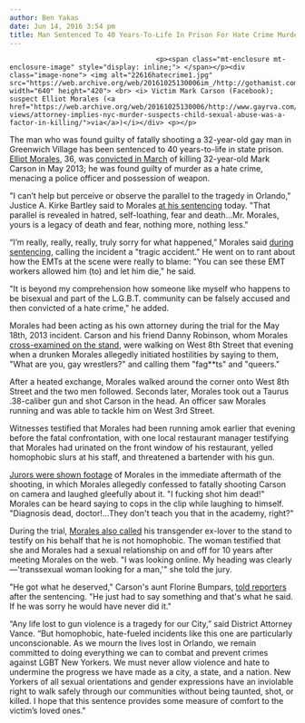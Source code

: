```yaml
---
author: Ben Yakas
date: Jun 14, 2016 3:54 pm
title: Man Sentenced To 40 Years-To-Life In Prison For Hate Crime Murder Of Greenwich Village Gay Man
---
```


	
										<p><span class="mt-enclosure mt-enclosure-image" style="display: inline;"> </span></p><div class="image-none"> <img alt="22616hatecrime1.jpg" src="https://web.archive.org/web/20161025130006im_/http://gothamist.com/attachments/byakas/22616hatecrime1.jpg" width="640" height="420"> <br> <i> Victim Mark Carson (Facebook); suspect Elliot Morales (<a href="https://web.archive.org/web/20161025130006/http://www.gayrva.com/news-views/attorney-implies-nyc-murder-suspects-child-sexual-abuse-was-a-factor-in-killing/">via</a>)</i></div> <p></p>

<p>The man who was found guilty of fatally shooting a 32-year-old gay man in Greenwich Village has been sentenced to 40 years-to-life in state prison. <a href="https://web.archive.org/web/20161025130006/http://gothamist.com/tags/elliotmorales">Elliot Morales</a>, 36, was <a href="https://web.archive.org/web/20161025130006/http://gothamist.com/2016/03/09/village_murder_suspect_found_guilty.php">convicted in March</a> of killing 32-year-old Mark Carson in May 2013; he was found guilty of murder as a hate crime, menacing a police officer and possession of weapon. </p>

<p>&quot;I can&#x2019;t help but perceive or observe the parallel to the tragedy in Orlando,&quot; Justice A. Kirke Bartley said to Morales <a href="https://web.archive.org/web/20161025130006/http://www.nydailynews.com/new-york/judge-puts-killer-40-years-to-life-gay-man-slaying-article-1.2673418">at his sentencing</a> today. &quot;That parallel is revealed in hatred, self-loathing, fear and death...Mr. Morales, yours is a legacy of death and fear, nothing more, nothing less.&quot;</p>

<p>&#x201C;I&#x2019;m really, really, really, truly sorry for what happened,&#x201D; Morales said <a href="https://web.archive.org/web/20161025130006/http://www.nytimes.com/2016/06/15/nyregion/elliot-morales-sentenced-to-40-years-to-life-for-hate-crime-murder.html">during sentencing</a>, calling the incident a &quot;tragic accident.&quot; He went on to rant about how the EMTs at the scene were really to blame: &quot;You can see these EMT workers allowed him (to) and let him die,&quot; he said.</p>

<p>&quot;It is beyond my comprehension how someone like myself who happens to be bisexual and part of the L.G.B.T. community can be falsely accused and then convicted of a hate crime,&quot; he added.</p>

<p>Morales had been acting as his own attorney during the trial for the May 18th, 2013 incident. Carson and his friend Danny Robinson, whom Morales <a href="https://web.archive.org/web/20161025130006/http://gothamist.com/2016/02/24/hate_crime_murder_suspect_acting_as.php">cross-examined on the stand</a>, were walking on West 8th Street that evening when a drunken Morales allegedly initiated hostilities by saying to them, &quot;What are you, gay wrestlers?&quot; and calling them &quot;fag**ts&quot; and &quot;queers.&quot;</p>

<p>After a heated exchange, Morales walked around the corner onto West 8th Street and the two men followed. Seconds later, Morales took out a Taurus .38-caliber gun and shot Carson in the head. An officer saw Morales running and was able to tackle him on West 3rd Street.</p>

<p>Witnesses testified that Morales had been running amok earlier that evening before the fatal confrontation, with one local restaurant manager testifying that Morales had urinated on the front window of his restaurant, yelled homophobic slurs at his staff, and threatened a bartender with his gun.</p>

<p><a href="https://web.archive.org/web/20161025130006/http://gothamist.com/2016/02/26/village_hate_crime_murder_suspect_c.php">Jurors were shown footage</a> of Morales in the immediate aftermath of the shooting, in which Morales allegedly confessed to fatally shooting Carson on camera and laughed gleefully about it. &quot;I fucking shot him dead!&quot; Morales can be heard saying to cops in the clip while laughing to himself. &quot;Diagnosis dead, doctor!...They don&apos;t teach you that in the academy, right?&quot;</p>

<p>During the trial, <a href="https://web.archive.org/web/20161025130006/http://gothamist.com/2016/03/02/village_hate_crime_murder_suspects.php">Morales also called</a> his transgender ex-lover to the stand to testify on his behalf that he is not homophobic. The woman testified that she and Morales had a sexual relationship on and off for 10 years after meeting Morales on the web. &quot;I was looking online. My heading was clearly&#x2014;&apos;transsexual woman looking for a man,&apos;&quot; she told the jury.</p>

<p>&quot;He got what he deserved,&quot; Carson&apos;s aunt Florine Bumpars, <a href="https://web.archive.org/web/20161025130006/http://www.nydailynews.com/new-york/judge-puts-killer-40-years-to-life-gay-man-slaying-article-1.2673418">told reporters</a> after the sentencing. &quot;He just had to say something and that&apos;s what he said. If he was sorry he would have never did it.&quot;</p>

<p>&#x201C;Any life lost to gun violence is a tragedy for our City,&#x201D; said District Attorney Vance. &#x201C;But homophobic, hate-fueled incidents like this one are particularly unconscionable. As we mourn the lives lost in Orlando, we remain committed to doing everything we can to combat and prevent crimes against LGBT New Yorkers. We must never allow violence and hate to undermine the progress we have made as a city, a state, and a nation. New Yorkers of all sexual orientations and gender expressions have an inviolable right to walk safely through our communities without being taunted, shot, or killed. I hope that this sentence provides some measure of comfort to the victim&#x2019;s loved ones.&quot;</p>					
										
									
				